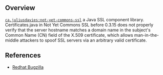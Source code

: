 ## Overview
[`ca.juliusdavies:not-yet-commons-ssl`](http://search.maven.org/#search%7Cga%7C1%7Ca%3A%22not-yet-commons-ssl%22) a Java SSL component library.
Certificates.java in Not Yet Commons SSL before 0.3.15 does not properly verify that the server hostname matches a domain name in the subject's Common Name (CN) field of the X.509 certificate, which allows man-in-the-middle attackers to spoof SSL servers via an arbitrary valid certificate.

## References
- [Redhat Bugzilla](https://bugzilla.redhat.com/CVE-2014-3604)

